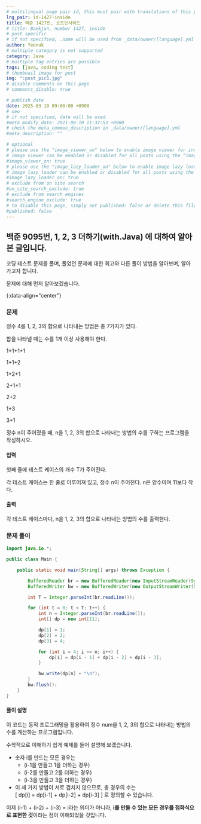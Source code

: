 ```yaml
---
# multilingual page pair id, this must pair with translations of this page. (This name must be unique)
lng_pair: id-1427-inside
title: 백준 1427번, 소트인사이드
# title: Baekjun, number 1427, inside
# post specific
# if not specified, .name will be used from _data/owner/[language].yml
author: Yeonuk
# multiple category is not supported
category: Java
# multiple tag entries are possible
tags: [java, coding test]
# thumbnail image for post
img: ":post_pic1.jpg"
# disable comments on this page
# comments_disable: true

# publish date
date: 2025-03-10 09:00:00 +0900
# seo
# if not specified, date will be used.
#meta_modify_date: 2021-08-10 11:32:53 +0900
# check the meta_common_description in _data/owner/[language].yml
#meta_description: ""

# optional
# please use the "image_viewer_on" below to enable image viewer for individual pages or posts (_posts/ or [language]/_posts folders).
# image viewer can be enabled or disabled for all posts using the "image_viewer_posts: true" setting in _data/conf/main.yml.
#image_viewer_on: true
# please use the "image_lazy_loader_on" below to enable image lazy loader for individual pages or posts (_posts/ or [language]/_posts folders).
# image lazy loader can be enabled or disabled for all posts using the "image_lazy_loader_posts: true" setting in _data/conf/main.yml.
#image_lazy_loader_on: true
# exclude from on site search
#on_site_search_exclude: true
# exclude from search engines
#search_engine_exclude: true
# to disable this page, simply set published: false or delete this file
#published: false
---
```


<!-- outline-start -->

## 백준 9095번, 1, 2, 3 더하기(with.Java) 에 대하여 알아본 글입니다.

코딩 테스트 문제를 풀며, 풀었던 문제에 대한 회고와 다른 풀이 방법을 알아보며, 알아가고자 합니다.

문제에 대해 먼저 알아보겠습니다.

{:data-align="center"}

<!-- outline-end -->

### 문제

정수 4를 1, 2, 3의 합으로 나타내는 방법은 총 7가지가 있다.

합을 나타낼 때는 수를 1개 이상 사용해야 한다.

1+1+1+1

1+1+2

1+2+1

2+1+1

2+2

1+3

3+1

정수 n이 주어졌을 때, n을 1, 2, 3의 합으로 나타내는 방법의 수를 구하는 프로그램을 작성하시오.

#### 입력

첫째 줄에 테스트 케이스의 개수 T가 주어진다.

각 테스트 케이스는 한 줄로 이루어져 있고, 정수 n이 주어진다. n은 양수이며 11보다 작다.

#### 출력

각 테스트 케이스마다, n을 1, 2, 3의 합으로 나타내는 방법의 수를 출력한다.

### 문제 풀이

```java
import java.io.*;

public class Main {

	public static void main(String[] args) throws Exception {

		BufferedReader br = new BufferedReader(new InputStreamReader(System.in));
		BufferedWriter bw = new BufferedWriter(new OutputStreamWriter(System.out));

		int T = Integer.parseInt(br.readLine());

		for (int t = 0; t < T; t++) {
			int n = Integer.parseInt(br.readLine());
			int[] dp = new int[11];

			dp[1] = 1;
			dp[2] = 2;
			dp[3] = 4;

			for (int i = 4; i <= n; i++) {
				dp[i] = dp[i - 1] + dp[i - 2] + dp[i - 3];
			}

			bw.write(dp[n] + "\n");
		}
		bw.flush();
	}
}
```

#### 풀이 설명

이 코드는 동적 프로그래밍을 활용하여 정수 num을 1, 2, 3의 합으로 나타내는 방법의 수를 계산하는 프로그램입니다.

수학적으로 이해하기 쉽게 예제를 들어 설명해 보겠습니다.

- 숫자 i를 만드는 모든 경우는
  - (i-1을 만들고 1을 더하는 경우)
  - (i-2를 만들고 2를 더하는 경우)
  - (i-3을 만들고 3을 더하는 경우)
- 이 세 가지 방법이 서로 겹치지 않으므로, 총 경우의 수는  
  \[
  dp[i] = dp[i-1] + dp[i-2] + dp[i-3]
  \]
  로 정의할 수 있습니다.

이제 (i-1) + (i-2) + (i-3) = i라는 의미가 아니라, **i를 만들 수 있는 모든 경우를 점화식으로 표현한 것**이라는 점이 이해되었을 것입니다.
